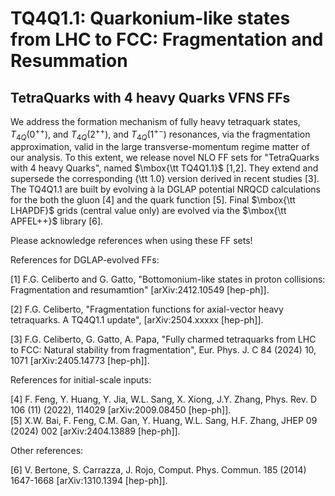 # TQ4Q1.1: Quarkonium-like states from LHC to FCC: Fragmentation and Resummation
## TetraQuarks with 4 heavy Quarks VFNS FFs

We address the formation mechanism of fully heavy tetraquark states, $T_{4Q}(0^{++})$, and $T_{4Q}(2^{++})$, and $T_{4Q}(1^{+-})$ resonances, via the fragmentation approximation, valid in the large transverse-momentum regime matter of our analysis. To this extent, we release novel NLO FF sets for "TetraQuarks with 4 heavy Quarks", named $\mbox{\tt TQ4Q1.1}$ [1,2]. They extend and supersede the corresponding {\tt 1.0} version derived in recent studies [3]. The TQ4Q1.1 are built by evolving à la DGLAP potential NRQCD calculations for the both the gluon [4] and the quark function [5]. Final $\mbox{\tt LHAPDF}$ grids (central value only) are evolved via the $\mbox{\tt APFEL++}$ library [6].

Please acknowledge references when using these FF sets!  

References for DGLAP-evolved FFs:

[1] F.G. Celiberto and G. Gatto, "Bottomonium-like states in proton collisions: Fragmentation and resumamtion" [arXiv:2412.10549  [hep-ph]].

[2] F.G. Celiberto, "Fragmentation functions for axial-vector heavy tetraquarks. A TQ4Q1.1 update", [arXiv:2504.xxxxx [hep-ph]].  

[3] F.G. Celiberto, G. Gatto, A. Papa, "Fully charmed tetraquarks from LHC to FCC: Natural stability from fragmentation", Eur. Phys. J. C 84 (2024) 10, 1071  [arXiv:2405.14773 [hep-ph]].  

References for initial-scale inputs:

[4] F. Feng, Y. Huang, Y. Jia, W.L. Sang, X. Xiong, J.Y. Zhang, Phys. Rev. D 106 (11) (2022), 114029 [arXiv:2009.08450 [hep-ph]].    
[5] X.W. Bai, F. Feng, C.M. Gan, Y. Huang, W.L. Sang, H.F. Zhang, JHEP 09 (2024) 002 [arXiv:2404.13889 [hep-ph]].   

Other references:

[6] V. Bertone, S. Carrazza, J. Rojo, Comput. Phys. Commun. 185 (2014) 1647-1668 [arXiv:1310.1394 [hep-ph]].  
